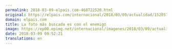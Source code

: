 ```yaml
---
permalink: 2018-03-09-elpais.com-468722520.html
original: https://elpais.com/internacional/2018/03/09/actualidad/1520570941_976834.html#?ref=rss&format=simple&link=link
domain: elpais.com
title: La foto más buscada es con el enemigo
image: https://ep00.epimg.net/internacional/imagenes/2018/03/09/actualidad/1520570941_976834_1520586590_rrss_normal.jpg
date: 2018-03-09 09:52:21
translations: en
---
```


